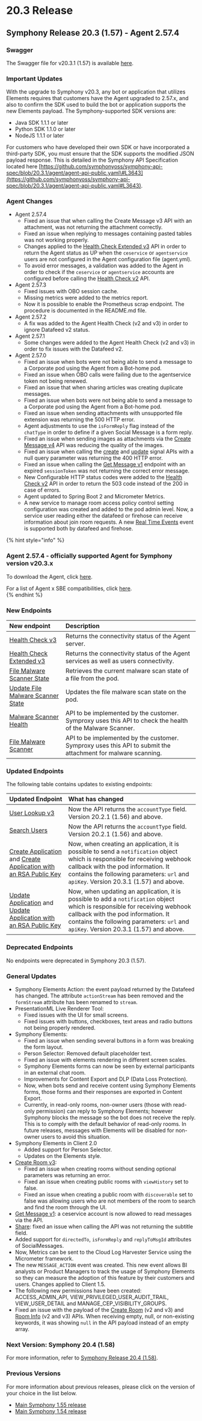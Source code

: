 # 20.3 Release

## **Symphony Release 20.3 \(1.57\) - Agent 2.57.4**

### Swagger

The Swagger file for v20.3.1 \(1.57\) is available [here](https://github.com/symphonyoss/symphony-api-spec/tree/20.3.1).

### Important Updates

With the upgrade to Symphony v20.3, any bot or application that utilizes Elements requires that customers have the Agent upgraded to 2.57.x, and also to confirm the SDK used to build the bot or application supports the new Elements payload. The Symphony-supported SDK versions are:

* Java SDK 1.1.1 or later
* Python SDK 1.1.0 or later
* NodeJS 1.1.1 or later

For customers who have developed their own SDK or have incorporated a third-party SDK, you must ensure that the SDK supports the modified JSON payload response. This is detailed in the Symphony API Specification located here [https://github.com/symphonyoss/symphony-api-spec/blob/20.3.1/agent/agent-api-public.yaml\#L3643](https://github.com/symphonyoss/symphony-api-spec/blob/20.3.1/agent/agent-api-public.yaml#L3643).

### Agent Changes

* Agent 2.57.4
  * Fixed an issue that when calling the Create Message v3 API with an attachment, was not returning the attachment correctly.
  * Fixed an issue when replying to messages containing pasted tables was not working properly.
  * Changes applied to the [Health Check Extended v3](https://developers.symphony.com/restapi/v20.3/reference-link/health-check-extended-v3) API in order to return the Agent status as UP when the `ceservice` or `agentservice` users are not configured in the Agent configuration file \(agent.yml\).
  * To avoid error messages, a validation was added to the Agent in order to check if the `ceservice` or `agentservice` accounts are configured before calling the [Health Check v2](https://developers.symphony.com/restapi/v20.3/reference-link/health-check-v2) API.
* Agent 2.57.3
  * Fixed issues with OBO session cache.
  * Missing metrics were added to the metrics report.
  * Now it is possible to enable the Prometheus scrap endpoint. The procedure is documented in the README.md file.
* Agent 2.57.2
  * A fix was added to the Agent Health Check \(v2 and v3\) in order to ignore Datafeed v2 status.
* Agent 2.57.1
  * Some changes were added to the Agent Health Check \(v2 and v3\) in order to fix issues with the Datafeed v2.
* Agent 2.57.0
  * Fixed an issue when bots were not being able to send a message to a Corporate pod using the Agent from a Bot-home pod.
  * Fixed an issue when OBO calls were failing due to the agentservice token not being renewed.
  * Fixed an issue that when sharing articles was creating duplicate messages.
  * Fixed an issue when bots were not being able to send a message to a Corporate pod using the Agent from a Bot-home pod.
  * Fixed an issue when sending attachments with unsupported file extension was returning the 500 HTTP error.
  * Agent adjustments to use the `isFormReply` flag instead of the `chatType` in order to define if a given Social Message is a form reply.
  * Fixed an issue when sending images as attachments via the [Create Message v4](https://developers.symphony.com/restapi/v20.3/reference-link/create-message-v4) API was reducing the quality of the images.
  * Fixed an issue when calling the [create](https://developers.symphony.com/restapi/v20.3/reference-link/create-signal) and [update](https://developers.symphony.com/restapi/v20.3/reference-link/update-signal) signal APIs with a null query parameter was returning the 400 HTTP error.
  * Fixed an issue when calling the [Get Message v1](https://developers.symphony.com/restapi/v20.3/reference-link/get-message-v1) endpoint with an expired `sessionToken` was not returning the correct error message.
  * New Configurable HTTP status codes were added to the [Health Check v2](https://developers.symphony.com/restapi/v20.3/reference-link/health-check-v2) API in order to return the 503 code instead of the 200 in case of errors.
  * Agent updated to Spring Boot 2 and Micrometer Metrics.
  * A new service to manage room access policy control setting configuration was created and added to the pod admin level. Now, a service user reading either the datafeed or firehose can receive information about join room requests. A new [Real Time Events](https://developers.symphony.com/restapi/v20.3/docs/real-time-events) event is supported both by datafeed and firehose.

{% hint style="info" %}
### Agent 2.57.4 - officially supported Agent for Symphony version v20.3.x

To download the Agent, click [here](https://storage.googleapis.com/sym-platform/developers/rest-api/agent-2.57.4.zip).

For a list of Agent x SBE compatibilities, click [here](../agent-guide/sbe-x-agent-compatibility-matrix.md).  
{% endhint %}

### **New Endpoints**

| New endpoint | Description |
| :--- | :--- |
| [Health Check v3](https://developers.symphony.com/restapi/v20.3/reference-link/health-check-v3) | Returns the connectivity status of the Agent server. |
| [Health Check Extended v3](https://developers.symphony.com/restapi/v20.3/reference-link/health-check-extended-v3) | Returns the connectivity status of the Agent services as well as users connectivity. |
| [File Malware Scanner State](https://developers.symphony.com/restapi/v20.3/reference-link/malware-scanner-state) | Retrieves the current malware scan state of a file from the pod. |
| [Update File Malware Scanner State](https://developers.symphony.com/restapi/v20.3/reference-link/update-malware-scanner-state) | Updates the file malware scan state on the pod. |
| [Malware Scanner Health](https://developers.symphony.com/restapi/v20.3/reference-link/malware-scanner-health) | API to be implemented by the customer. Symproxy uses this API to check the health of the Malware Scanner. |
| [File Malware Scanner](https://developers.symphony.com/restapi/v20.3/reference-link/file-malware-scanner) | API to be implemented by the customer. Symproxy uses this API to submit the attachment for malware scanning. |

### **Updated Endpoints**

The following table contains updates to existing endpoints:

| Updated Endpoint | What has changed |
| :--- | :--- |
| [User Lookup v3](https://developers.symphony.com/restapi/v20.3/reference-link/users-lookup-v3) | Now the API returns the `accountType` field. Version 20.2.1 \(1.56\) and above. |
| [Search Users](https://developers.symphony.com/restapi/v20.3/reference-link/search-users) | Now the API returns the `accountType` field. Version 20.2.1 \(1.56\) and above. |
| [Create Application](https://developers.symphony.com/restapi/v20.3/reference-link/create-app) and [Create Application with an RSA Public Key](https://developers.symphony.com/restapi/v20.3/reference-link/create-application-with-an-rsa-public-key) | Now, when creating an application, it is possible to send a `notification` object which is responsible for receiving webhook callback with the pod information. It contains the following parameters: `url` and `apiKey`. Version 20.3.1 \(1.57\) and above. |
| [Update Application](https://developers.symphony.com/restapi/v20.3/reference-link/update-application) and [Update Application with an RSA Public Key](https://developers.symphony.com/restapi/v20.3/reference-link/update-application-with-an-rsa-public-key) | Now, when updating an application, it is possible to add a `notification` object which is responsible for receiving webhook callback with the pod information. It contains the following parameters: `url` and `apiKey`. Version 20.3.1 \(1.57\) and above. |

### **Deprecated Endpoints**

No endpoints were deprecated in Symphony 20.3 \(1.57\).

### **General Updates**

* Symphony Elements Action: the event payload returned by the Datafeed has changed. The attribute `actionStream` has been removed and the `formStream` attribute has been renamed to `stream`.
* PresentationML Live Renderer Tool:
  * Fixed issues with the UI for small screens.
  * Fixed issues with buttons, checkboxes, text areas and radio buttons not being properly rendered.
* Symphony Elements:
  * Fixed an issue when sending several buttons in a form was breaking the form layout.
  * Person Selector: Removed default placeholder text.
  * Fixed an issue with elements rendering in different screen scales.
  * Symphony Elements forms can now be seen by external participants in an external chat room.
  * Improvements for Content Export and DLP \(Data Loss Protection\).
  * Now, when bots send and receive content using Symphony Elements forms, those forms and their responses are exported in Content Export.
  * Currently, in read-only rooms, non-owner users \(those with read-only permission\) can reply to Symphony Elements; however Symphony blocks the message so the bot does not receive the reply. This is to comply with the default behavior of read-only rooms. In future releases, messages with Elements will be disabled for non-owner users to avoid this situation.
* Symphony Elements in Client 2.0
  * Added support for Person Selector.
  * Updates on the Elements style.
* [Create Room v3](https://developers.symphony.com/restapi/v20.3/reference-link/create-room-v3):
  * Fixed an issue when creating rooms without sending optional parameters was returning an error.
  * Fixed an issue when creating public rooms with `viewHistory` set to false.
  * Fixed an issue when creating a public room with `discoverable` set to false was allowing users who are not members of the room to search and find the room through the UI.
* [Get Message v1](https://developers.symphony.com/restapi/v20.3/reference-link/get-message-v1): a ceservice account is now allowed to read messages via the API.
* [Share](https://developers.symphony.com/restapi/v20.3/reference-link/share-v3): fixed an issue when calling the API was not returning the subtitle field.
* Added support for `directedTo`, `isFormReply` and `replyToMsgId` attributes of SocialMessages.
* Now, Metrics can be sent to the Cloud Log Harvester Service using the Micrometer framework.
* The new `MESSAGE_ACTION` event was created. This new event allows BI analysts or Product Managers to track the usage of Symphony Elements so they can measure the adoption of this feature by their customers and users. Changes applied to Client 1.5.
* The following new permissions have been created: ACCESS\_ADMIN\_API, VIEW\_PRIVILEGED\_USER\_AUDIT\_TRAIL, VIEW\_USER\_DETAIL and MANAGE\_CEP\_VISIBILITY\_GROUPS.
* Fixed an issue with the payload of the [Create Room](https://developers.symphony.com/restapi/v20.3/reference-link/create-room-v3) \(v2 and v3\) and [Room Info](https://developers.symphony.com/restapi/v20.3/reference-link/room-info-v3) \(v2 and v3\) APIs. When receiving empty, null, or non-existing keywords, it was showing `null` in the API payload instead of an empty array.

### **Next Version: Symphony 20.4 \(1.58\)**

For more information, refer to [Symphony Release 20.4 \(1.58\)](20.4-release.md).

### **Previous Versions**

For more information about previous releases, please click on the version of your choice in the list below.

* [Main Symphony 1.55 release](1.55-release.md)
* [Main Symphony 1.54 release](1.54-release.md)



